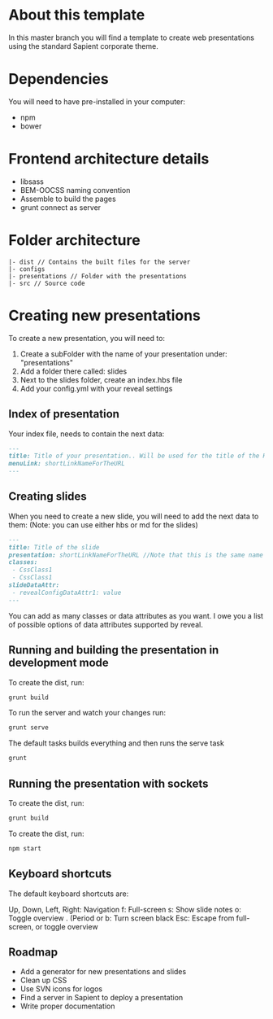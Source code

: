 # About this template

In this master branch you will find a template to create web presentations using the standard Sapient corporate theme.

# Dependencies

You will need to have pre-installed in your computer:

* npm
* bower

# Frontend architecture details

* libsass
* BEM-OOCSS naming convention
* Assemble to build the pages 
* grunt connect as server

# Folder architecture

```
|- dist // Contains the built files for the server
|- configs
|- presentations // Folder with the presentations
|- src // Source code
```

# Creating new presentations

To create a new presentation, you will need to:
1. Create a subFolder with the name of your presentation under: "presentations"
2. Add a folder there called: slides
3. Next to the slides folder, create an index.hbs file
4. Add your config.yml with your reveal settings

## Index of presentation

Your index file, needs to contain the next data:

```md
---
title: Title of your presentation.. Will be used for the title of the HTML
menuLink: shortLinkNameForTheURL
---
```


## Creating slides
When you need to create a new slide, you will need to add the next data to them:
(Note: you can use either hbs or md for the slides)

```md
---
title: Title of the slide
presentation: shortLinkNameForTheURL //Note that this is the same name you used for menuLink
classes:
 - CssClass1
 - CssClass1
slideDataAttr:
 - revealConfigDataAttr1: value
---
```

You can add as many classes or data attributes as you want. I owe you a list of possible options of data attributes supported by reveal. 

## Running and building the presentation in development mode

To create the dist, run:
```js
grunt build
```

To run the server and watch your changes run:
```js
grunt serve
```


The default tasks builds everything and then runs the serve task
```js
grunt
```

## Running the presentation with sockets

To create the dist, run:
```js
grunt build
```

To create the dist, run:
```js
npm start
```

## Keyboard shortcuts

The default keyboard shortcuts are:

Up, Down, Left, Right: Navigation
f: Full-screen
s: Show slide notes
o: Toggle overview
. (Period or b: Turn screen black
Esc: Escape from full-screen, or toggle overview


## Roadmap
- Add a generator for new presentations and slides
- Clean up CSS
- Use SVN icons for logos
- Find a server in Sapient to deploy a presentation
- Write proper documentation


